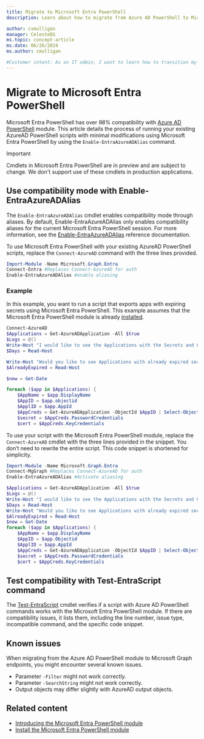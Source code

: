 ```yaml
---
title: Migrate to Microsoft Entra PowerShell 
description: Learn about how to migrate from Azure AD PowerShell to Microsoft Entra PowerShell.

author: csmulligan
manager: CelesteDG
ms.topic: concept-article
ms.date: 06/26/2024
ms.author: cmulligan

#Customer intent: As an IT admin, I want to learn how to transition my existing scripts from Azure AD PowerShell to Microsoft Entra PowerShell for the best usability benefits.
---
```

# Migrate to Microsoft Entra PowerShell

Microsoft Entra PowerShell has over _98%_ compatibility with [Azure AD PowerShell][azuread-ps] module.
This article details the process of running your existing AzureAD PowerShell scripts with minimal modifications using Microsoft Entra PowerShell by using the `Enable-EntraAzureADAlias` command.

> [!IMPORTANT]
> Cmdlets in Microsoft Entra PowerShell are in preview and are subject to change. We don't support use of these cmdlets in production applications.

## Use compatibility mode with Enable-EntraAzureADAlias

The `Enable-EntraAzureADAlias` cmdlet enables compatibility mode through aliases. By default, Enable-EntraAzureADAlias only enables compatibility aliases for the current Microsoft Entra PowerShell session. For more information, see the [Enable-EntraAzureADAlias][enable-entraazureadalias] reference documentation.

To use Microsoft Entra PowerShell with your existing AzureAD PowerShell scripts, replace the `Connect-AzureAD` command with the three lines provided.

```powershell
Import-Module -Name Microsoft.Graph.Entra
Connect-Entra #Replaces Connect-AzureAD for auth
Enable-EntraAzureADAlias #enable aliasing 
```

### Example

In this example, you want to run a script that exports apps with expiring secrets using Microsoft Entra PowerShell. This example assumes that the Microsoft Entra PowerShell module is already [installed][installation].

<!--Check this example. I got the feedback: I don't understand this interaction. You are making a statement, not asking a question.

Use the -Prompt parameter of Read-Host. -->

```powershell
Connect-AzureAD
$Applications = Get-AzureADApplication -All $true
$Logs = @()
Write-Host "I would like to see the Applications with the Secrets and Certificates that expire in the next X amount of Days? <<Replace X with the number of days. The answer should be ONLY in Numbers>>" -ForegroundColor Green
$Days = Read-Host

Write-Host "Would you like to see Applications with already expired secrets or certificates as well? <<Answer with [Yes] [No]>>" -ForegroundColor Green
$AlreadyExpired = Read-Host

$now = Get-Date

foreach ($app in $Applications) {
    $AppName = $app.DisplayName
    $AppID = $app.objectid
    $ApplID = $app.AppId
    $AppCreds = Get-AzureADApplication -ObjectId $AppID | Select-Object -Property PasswordCredentials, KeyCredentials
    $secret = $AppCreds.PasswordCredentials
    $cert = $AppCreds.KeyCredentials

```

To use your script with the Microsoft Entra PowerShell module, replace the `Connect-AzureAD` cmdlet with the three lines provided in the snippet. You don’t need to rewrite the entire script. This code snippet is shortened for simplicity.

```powershell
Import-Module -Name Microsoft.Graph.Entra
Connect-MgGraph #Replaces Connect-AzureAD for auth
Enable-EntraAzureADAlias #Activate aliasing

$Applications = Get-AzureADApplication -All $true
$Logs = @()
Write-Host "I would like to see the Applications with the Secrets and Certificates that expire in the next X amount of Days? <<Replace X with the number of days. The answer should be ONLY in Numbers>>" -ForegroundColor Green
$Days = Read-Host
Write-Host "Would you like to see Applications with already expired secrets or certificates as well? <<Answer with [Yes] [No]>>" -ForegroundColor Green
$AlreadyExpired = Read-Host
$now = Get-Date
foreach ($app in $Applications) {
    $AppName = $app.DisplayName
    $AppID = $app.Objectid
    $ApplID = $app.AppId
    $AppCreds = Get-AzureADApplication -ObjectId $AppID | Select-Object -Property PasswordCredentials, KeyCredentials
    $secret = $AppCreds.PasswordCredentials
    $cert = $AppCreds.KeyCredentials
```

## Test compatibility with Test-EntraScript command

The [Test-EntraScript][testEntrascriptDefinition] cmdlet verifies if a script with Azure AD PowerShell commands works with the Microsoft Entra PowerShell module. If there are compatibility issues, it lists them, including the line number, issue type, incompatible command, and the specific code snippet.

## Known issues

When migrating from the Azure AD PowerShell module to Microsoft Graph endpoints, you might encounter several known issues.

- Parameter `-Filter` might not work correctly.
- Parameter `-SearchString` might not work correctly.
- Output objects may differ slightly with AzureAD output objects.

## Related content

- [Introducing the Microsoft Entra PowerShell module][quickstart]
- [Install the Microsoft Entra PowerShell module][installation]

<!-- link references -->
[azuread-ps]: /powershell/module/azuread
[installation]: installation.md
[testEntrascriptDefinition]: /powershell/module/microsoft.graph.entra/test-entrascript
[enable-entraazureadalias]: /powershell/module/microsoft.graph.entra/enable-entraazureadalias
[quickstart]: quickstart-entra-powershell.md
[installation]: installation.md